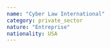 ```yaml
---
name: "Cyber Law International"
category: private_sector
nature: "Entreprise"
nationality: USA
---
```

    